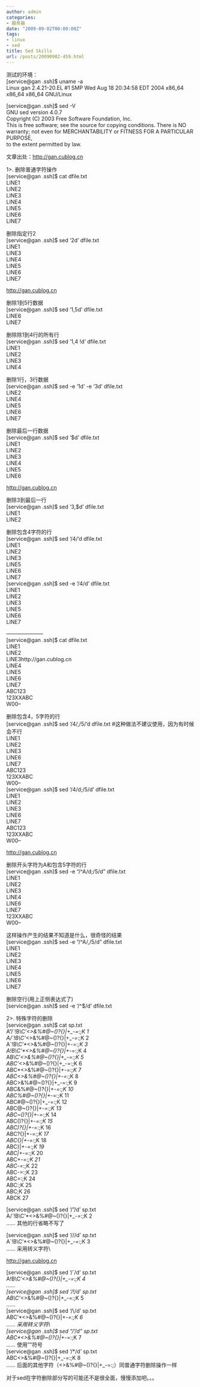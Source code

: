 ```yaml
---
author: admin
categories:
- 服务器
date: "2009-09-02T00:00:00Z"
tags:
- linux
- sed
title: Sed Skills
url: /posts/20090902-459.html
---
```

测试的环境：  
[service@gan .ssh]$ uname -a  
Linux gan 2.4.21-20.EL #1 SMP Wed Aug 18 20:34:58 EDT 2004 x86\_64 x86\_64 x86_64 GNU/Linux

[service@gan .ssh]$ sed -V  
GNU sed version 4.0.7  
Copyright (C) 2003 Free Software Foundation, Inc.  
This is free software; see the source for copying conditions. There is NO  
warranty; not even for MERCHANTABILITY or FITNESS FOR A PARTICULAR PURPOSE,  
to the extent permitted by law.

文章出处：http://gan.cublog.cn

1>. 删除普通字符操作  
[service@gan .ssh]$ cat dfile.txt  
LINE1  
LINE2  
LINE3  
LINE4  
LINE5  
LINE6  
LINE7

删除指定行2  
[service@gan .ssh]$ sed &#8216;2d&#8217; dfile.txt  
LINE1  
LINE3  
LINE4  
LINE5  
LINE6  
LINE7

http://gan.cublog.cn

删除1到5行数据  
[service@gan .ssh]$ sed &#8216;1,5d&#8217; dfile.txt  
LINE6  
LINE7

删除除1到4行的所有行  
[service@gan .ssh]$ sed &#8216;1,4 !d&#8217; dfile.txt  
LINE1  
LINE2  
LINE3  
LINE4

删除1行，3行数据  
[service@gan .ssh]$ sed -e &#8216;1d&#8217; -e &#8216;3d&#8217; dfile.txt  
LINE2  
LINE4  
LINE5  
LINE6  
LINE7

删除最后一行数据  
[service@gan .ssh]$ sed &#8216;$d&#8217; dfile.txt  
LINE1  
LINE2  
LINE3  
LINE4  
LINE5  
LINE6

http://gan.cublog.cn

删除3到最后一行  
[service@gan .ssh]$ sed &#8216;3,$d&#8217; dfile.txt  
LINE1  
LINE2

删除包含4字符的行  
[service@gan .ssh]$ sed &#8216;/4/&#8217;d dfile.txt  
LINE1  
LINE2  
LINE3  
LINE5  
LINE6  
LINE7  
[service@gan .ssh]$ sed -e &#8216;/4/d&#8217; dfile.txt  
LINE1  
LINE2  
LINE3  
LINE5  
LINE6  
LINE7

&#8212;&#8212;&#8212;&#8212;&#8212;&#8212;&#8212;  
[service@gan .ssh]$ cat dfile.txt  
LINE1  
LINE2  
LINE3http://gan.cublog.cn  
LINE4  
LINE5  
LINE6  
LINE7  
ABC123  
123XXABC  
W00&#8211;

删除包含4，5字符的行  
[service@gan .ssh]$ sed &#8216;/4/,/5/&#8217;d dfile.txt #这种做法不建议使用，因为有时候会不行  
LINE1  
LINE2  
LINE3  
LINE6  
LINE7  
ABC123  
123XXABC  
W00&#8211;  
[service@gan .ssh]$ sed &#8216;/4/d;/5/d&#8217; dfile.txt  
LINE1  
LINE2  
LINE3  
LINE6  
LINE7  
ABC123  
123XXABC  
W00&#8211;

http://gan.cublog.cn

删除开头字符为A和包含5字符的行  
[service@gan .ssh]$ sed -e &#8220;/^A/d;/5/d&#8221; dfile.txt  
LINE1  
LINE2  
LINE3  
LINE4  
LINE6  
LINE7  
123XXABC  
W00&#8211;

这样操作产生的结果不知道是什么，很奇怪的结果  
[service@gan .ssh]$ sed -e &#8220;/^A/,/5/d&#8221; dfile.txt  
LINE1  
LINE2  
LINE3  
LINE4  
LINE5  
LINE6  
LINE7

删除空行(用上正侧表达式了)  
[service@gan .ssh]$ sed -e &#8216;/^$/d&#8217; dfile.txt 

2>. 特殊字符的删除  
[service@gan .ssh]$ cat sp.txt  
A&#8221;/\`!B\C&#8217;*<>&%#@~()?{}|+_-=:;K 1  
A/\`!B\C&#8217;*<>&%#@~()?{}|+_-=:;K 2  
A\`!B\C&#8217;*<>&%#@~()?{}|+_-=:;K 3  
A!B\C&#8217;*<>&%#@~()?{}|+_-=:;K 4  
AB\C&#8217;*<>&%#@~()?{}|+_-=:;K 5  
ABC&#8217;*<>&%#@~()?{}|+_-=:;K 6  
ABC*<>&%#@~()?{}|+_-=:;K 7  
ABC<>&%#@~()?{}|+_-=:;K 8  
ABC>&%#@~()?{}|+_-=:;K 9  
ABC&%#@~()?{}|+_-=:;K 10  
ABC%#@~()?{}|+_-=:;K 11  
ABC#@~()?{}|+_-=:;K 12  
ABC@~()?{}|+_-=:;K 13  
ABC~()?{}|+_-=:;K 14  
ABC()?{}|+_-=:;K 15  
ABC)?{}|+_-=:;K 16  
ABC?{}|+_-=:;K 17  
ABC{}|+_-=:;K 18  
ABC}|+_-=:;K 19  
ABC|+_-=:;K 20  
ABC+_-=:;K 21  
ABC_-=:;K 22  
ABC-=:;K 23  
ABC=:;K 24  
ABC:;K 25  
ABC;K 26  
ABCK 27

[service@gan .ssh]$ sed &#8216;/&#8221;/d&#8217; sp.txt  
A/\`!B\C&#8217;*<>&%#@~()?{}|+_-=:;K 2  
&#8230;&#8230; 其他的行省略不写了

[service@gan .ssh]$ sed &#8216;/\//d&#8217; sp.txt  
A\`!B\C&#8217;*<>&%#@~()?{}|+_-=:;K 3  
&#8230;&#8230; 采用转义字符\

http://gan.cublog.cn

[service@gan .ssh]$ sed &#8216;/\`/d&#8217; sp.txt  
A!B\C&#8217;*<>&%#@~()?{}|+_-=:;K 4  
&#8230;&#8230;  
[service@gan .ssh]$ sed &#8216;/!/d&#8217; sp.txt  
AB\C&#8217;*<>&%#@~()?{}|+_-=:;K 5  
&#8230;&#8230;  
[service@gan .ssh]$ sed &#8216;/\\/d&#8217; sp.txt  
ABC&#8217;*<>&%#@~()?{}|+_-=:;K 6  
&#8230;&#8230; 采用转义字符\  
[service@gan .ssh]$ sed &#8220;/&#8217;/d&#8221; sp.txt  
ABC*<>&%#@~()?{}|+_-=:;K 7  
&#8230;&#8230; 使用&#8221;&#8221;符号  
[service@gan .ssh]$ sed &#8216;/*/d&#8217; sp.txt  
ABC<>&%#@~()?{}|+_-=:;K 8  
&#8230;&#8230; 后面的其他字符（<>&%#@~()?{}|+_-=:;）同普通字符删除操作一样

对于sed在字符删除部分写的可能还不是很全面，慢慢添加吧。。。